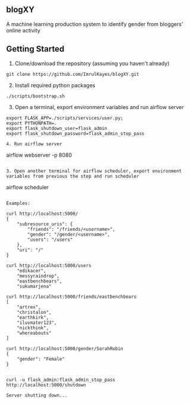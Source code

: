 ## blogXY
A machine learning production system to identify gender from bloggers' online activity


## Getting Started

1. Clone/download the repository (assuming you haven't already)

```
git clone https://github.com/ImrulKayes/blogXY.git
```

2. Install required python packages

```
./scripts/bootstrap.sh
```

3. Open a terminal, export environment variables and run airflow server

```
export FLASK_APP=./scripts/services/user.py;
export PYTHONPATH=.
export flask_shutdown_user=flask_admin
export flask_shutdown_password=flask_admin_stop_pass

4. Run airflow server

```
airflow webserver -p 8080
```

3. Open another terminal for airflow scheduler, export environment variables from previous the step and run scheduler

```
airflow scheduler
```

Examples:

curl http://localhost:5000/
{
    "subresource_uris": {
        "friends": "/friends/<username>", 
        "gender": "/gender/<username>", 
        "users": "/users"
    }, 
    "uri": "/"
}

curl http://localhost:5000/users
    "edikacer", 
    "messyraindrop", 
    "eastbenchbears", 
    "sukumarjena"

curl http://localhost:5000/friends/eastbenchbears
[
    "artrex", 
    "christalon", 
    "earthkirk", 
    "iluvmater123", 
    "nickthink", 
    "whereabouts"
]

curl http://localhost:5000/gender/SarahRubin
{
    "gender": "Female"
}


curl -u flask_admin:flask_admin_stop_pass http://localhost:5000/shutdown

Server shutting down...


